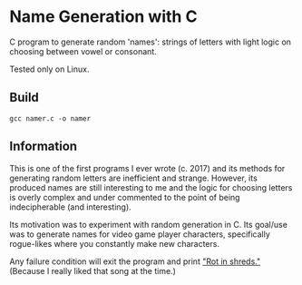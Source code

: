 # Name Generation with C
C program to generate random 'names': strings of letters with light logic on choosing between vowel or consonant.

Tested only on Linux. 

## Build

```
gcc namer.c -o namer
```

## Information

This is one of the first programs I ever wrote (c. 2017) and its methods for generating random letters are inefficient and strange.
However, its produced names are still interesting to me and the logic for choosing letters is overly complex and
under commented to the point of being indecipherable (and interesting).

Its motivation was to experiment with random generation in C.
Its goal/use was to generate names for video game player characters, specifically rogue-likes where you constantly make new characters.

Any failure condition will exit the program and print ["Rot in shreds."](https://deathhammer.bandcamp.com/track/rot-in-shreds)
(Because I really liked that song at the time.)
